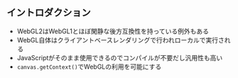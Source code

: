 ## イントロダクション

- WebGL2はWebGL1とほぼ閑静な後方互換性を持っている例外もある
- WebGL自体はクライアントベースレンダリングで行われローカルで実行される
- JavaScriptがそのまま使用できるのでコンパイルが不要だし汎用性も高い
- `canvas.getContext()`でWebGLの利用を可能にする


